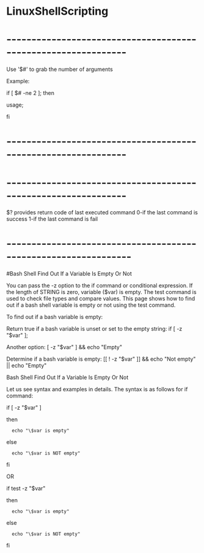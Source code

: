 # LinuxShellScripting
# --------------------------------------------------------------
Use '$#' to grab the number of arguments

Example:

if [ $# -ne 2 ]; then

   usage;
   
fi
# --------------------------------------------------------------
# --------------------------------------------------------------
$? provides return code of last executed command
0-if the last command is success
1-if the last command is fail
# ---------------------------------------------------------------
#Bash Shell Find Out If a Variable Is Empty Or Not

You can pass the -z option to the if command or conditional expression. If the length of STRING is zero, variable ($var) is empty. The test command is used to check file types and compare values. This page shows how to find out if a bash shell variable is empty or not using the test command.

To find out if a bash variable is empty:

Return true if a bash variable is unset or set to the empty string: if [ -z "$var" ];

Another option: [ -z "$var" ] && echo "Empty"

Determine if a bash variable is empty: [[ ! -z "$var" ]] && echo "Not empty" || echo "Empty"

Bash Shell Find Out If a Variable Is Empty Or Not

Let us see syntax and examples in details. The syntax is as follows for if command:


if [ -z "$var" ]

then

      echo "\$var is empty"
      
else

      echo "\$var is NOT empty"
      
fi

OR

if test -z "$var" 

then

      echo "\$var is empty"
      
else

      echo "\$var is NOT empty"
      
fi

